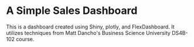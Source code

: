 # A Simple Sales Dashboard

This is a dashboard created using Shiny, plotly, and FlexDashboard. It utilizes techniques from Matt Dancho's Business Science University DS4B-102 course.
